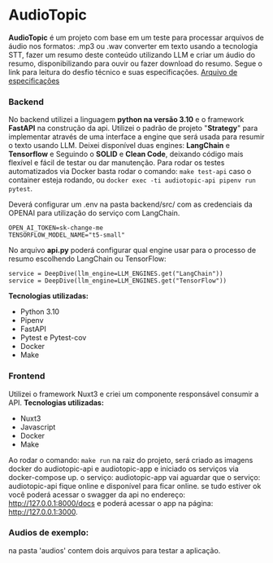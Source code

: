 # AudioTopic
  

**AudioTopic**  é um projeto com base em um teste para processar arquivos de áudio nos formatos: .mp3 ou .wav
converter em texto usando a tecnologia STT, fazer um resumo deste conteúdo utilizando LLM e criar um áudio do resumo, disponibilizando para ouvir ou fazer download do resumo.
Segue o link para leitura do desfio técnico e suas especificações.
[Arquivo de especificações](AudioTipic-test.pdf)



### Backend
No backend utilizei a linguagem **python na versão 3.10** e o framework **FastAPI** na construção da api.
Utilizei o padrão de projeto "**Strategy**" para implementar através de uma interface a engine que será usada para resumir o texto usando LLM. Deixei disponível duas engines: **LangChain** e **Tensorflow** e Seguindo o **SOLID** e **Clean Code**, deixando código mais flexível e fácil de testar ou dar manutenção.
Para rodar os testes automatizados via Docker basta rodar o comando: `make test-api` caso o container esteja rodando, ou `docker exec -ti audiotopic-api pipenv run pytest`. 

Deverá configurar um .env na pasta backend/src/ com as credenciais da OPENAI para utilização do serviço com LangChain.

    OPEN_AI_TOKEN=sk-change-me
    TENSORFLOW_MODEL_NAME="t5-small"

No arquivo **api.py** poderá configurar qual engine usar para o processo de resumo escolhendo LangChain ou TensorFlow:

  
    service = DeepDive(llm_engine=LLM_ENGINES.get("LangChain"))
    service = DeepDive(llm_engine=LLM_ENGINES.get("TensorFlow"))

**Tecnologias utilizadas:**
 - Python 3.10 
 - Pipenv
 - FastAPI
 - Pytest e Pytest-cov
 -  Docker
 - Make


### Frontend
Utilizei o framework Nuxt3 e criei um componente responsável consumir a API.
**Tecnologias utilizadas:**
 - Nuxt3 
 - Javascript
 -  Docker
 - Make  

 
 Ao rodar o comando: `make run` na raiz do projeto, será criado as imagens docker do audiotopic-api e audiotopic-app
 e iniciado os serviços via docker-compose up.
 o serviço: audiotopic-app vai aguardar que o serviço: audiotopic-api fique online e disponível para ficar online.
se tudo estiver ok você poderá acessar o swagger da api no endereço: http://127.0.0.1:8000/docs
e poderá acessar o app na página: http://127.0.0.1:3000.

### Audios de exemplo:
na pasta 'audios' contem dois arquivos para testar a aplicação.